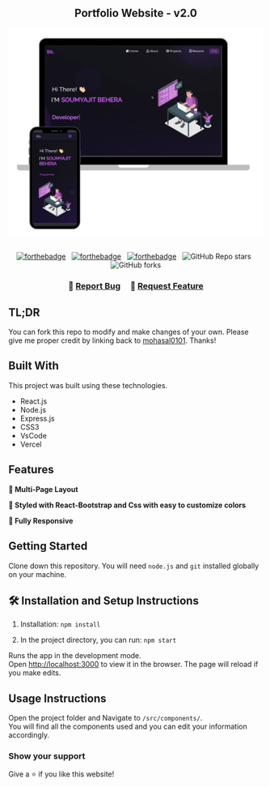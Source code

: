 <h2 align="center">
  Portfolio Website - v2.0<br/>
</h2>
<div align="center">
  <img alt="Demo" src="./Images/readme-img1.png" />
</div>

<br/>

<center>

[![forthebadge](https://forthebadge.com/images/badges/built-with-love.svg)](https://forthebadge.com) &nbsp;
[![forthebadge](https://forthebadge.com/images/badges/made-with-javascript.svg)](https://forthebadge.com) &nbsp;
[![forthebadge](https://forthebadge.com/images/badges/open-source.svg)](https://forthebadge.com) &nbsp;
![GitHub Repo stars](https://img.shields.io/github/stars/mohasal0101/folio?color=red&logo=github&style=for-the-badge) &nbsp;
![GitHub forks](https://img.shields.io/github/forks/mohasal0101/folio?color=red&logo=github&style=for-the-badge)

</center>

<h3 align="center">
    🔹
    <a href="https://github.com/mohasal0101/folio/issues">Report Bug</a> &nbsp; &nbsp;
    🔹
    <a href="https://github.com/mohasal0101/folio/issues">Request Feature</a>
</h3>

## TL;DR

You can fork this repo to modify and make changes of your own. Please give me proper credit by linking back to [mohasal0101](https://github.com/mohasal0101/folio). Thanks!

## Built With

This project was built using these technologies.

- React.js
- Node.js
- Express.js
- CSS3
- VsCode
- Vercel

## Features

**📖 Multi-Page Layout**

**🎨 Styled with React-Bootstrap and Css with easy to customize colors**

**📱 Fully Responsive**

## Getting Started

Clone down this repository. You will need `node.js` and `git` installed globally on your machine.

## 🛠 Installation and Setup Instructions

1. Installation: `npm install`

2. In the project directory, you can run: `npm start`

Runs the app in the development mode.\
Open [http://localhost:3000](http://localhost:3000) to view it in the browser.
The page will reload if you make edits.

## Usage Instructions

Open the project folder and Navigate to `/src/components/`. <br/>
You will find all the components used and you can edit your information accordingly.

### Show your support

Give a ⭐ if you like this website!

